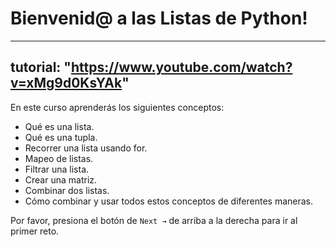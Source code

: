 # Bienvenid@ a las Listas de Python!

---
tutorial: "https://www.youtube.com/watch?v=xMg9d0KsYAk"
---

En este curso aprenderás los siguientes conceptos:

- Qué es una lista.
- Qué es una tupla.
- Recorrer una lista usando for.
- Mapeo de listas.
- Filtrar una lista.
- Crear una matriz.
- Combinar dos listas.
- Cómo combinar y usar todos estos conceptos de diferentes maneras.

Por favor, presiona el botón de `Next →` de arriba a la derecha para ir al primer reto.

